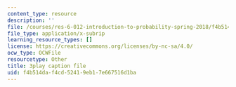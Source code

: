 ```yaml
---
content_type: resource
description: ''
file: /courses/res-6-012-introduction-to-probability-spring-2018/f4b514daf4cd52419eb17e667516d1ba_-k8WU-KB0rk.vtt
file_type: application/x-subrip
learning_resource_types: []
license: https://creativecommons.org/licenses/by-nc-sa/4.0/
ocw_type: OCWFile
resourcetype: Other
title: 3play caption file
uid: f4b514da-f4cd-5241-9eb1-7e667516d1ba
---
```

